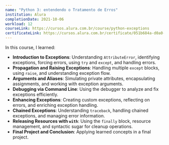 ```yaml
---
name: "Python 3: entendendo o Tratamento de Erros"
institution: Alura
completionDate: 2021-10-06
workload: 12
courseLink: https://cursos.alura.com.br/course/python-exceptions
certificateLink: https://cursos.alura.com.br/certificate/051b684a-d0a0-4776-bcb4-58f804dc74a2?lang=pt_BR
---
```


In this course, I learned:

- **Introduction to Exceptions**: Understanding `AttributeError`, identifying exceptions, forcing errors, using `try` and `except`, and handling errors.
- **Propagation and Raising Exceptions**: Handling multiple `except` blocks, using `raise`, and understanding exception flow.
- **Arguments and Aliases**: Simulating private attributes, encapsulating assignments, and working with exception arguments.
- **Debugging via Command Line**: Using the debugger to analyze and fix exceptions efficiently.
- **Enhancing Exceptions**: Creating custom exceptions, reflecting on errors, and enriching exception handling.
- **Chained Exceptions**: Understanding `traceback`, handling chained exceptions, and managing error information.
- **Releasing Resources with `with`**: Using the `finally` block, resource management, and syntactic sugar for cleanup operations.
- **Final Project and Conclusion**: Applying learned concepts in a final project.
